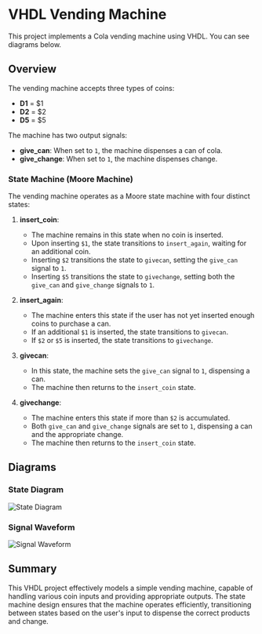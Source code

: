 # VHDL Vending Machine

This project implements a Cola vending machine using VHDL. You can see diagrams below.


## Overview

The vending machine accepts three types of coins: 
- **D1** = $1
- **D2** = $2
- **D5** = $5

The machine has two output signals:
- **give_can**: When set to `1`, the machine dispenses a can of cola.
- **give_change**: When set to `1`, the machine dispenses change.

### State Machine (Moore Machine)

The vending machine operates as a Moore state machine with four distinct states:

1. **insert_coin**: 
   - The machine remains in this state when no coin is inserted.
   - Upon inserting `$1`, the state transitions to `insert_again`, waiting for an additional coin.
   - Inserting `$2` transitions the state to `givecan`, setting the `give_can` signal to `1`.
   - Inserting `$5` transitions the state to `givechange`, setting both the `give_can` and `give_change` signals to `1`.

2. **insert_again**:
   - The machine enters this state if the user has not yet inserted enough coins to purchase a can.
   - If an additional `$1` is inserted, the state transitions to `givecan`.
   - If `$2` or `$5` is inserted, the state transitions to `givechange`.

3. **givecan**:
   - In this state, the machine sets the `give_can` signal to `1`, dispensing a can.
   - The machine then returns to the `insert_coin` state.

4. **givechange**:
   - The machine enters this state if more than `$2` is accumulated.
   - Both `give_can` and `give_change` signals are set to `1`, dispensing a can and the appropriate change.
   - The machine then returns to the `insert_coin` state.

## Diagrams

### State Diagram
![State Diagram](https://user-images.githubusercontent.com/64427438/234561397-68473bcc-4bf2-4533-9413-5b022f2bbe84.png)

### Signal Waveform
![Signal Waveform](https://user-images.githubusercontent.com/64427438/234562504-a87bf596-d163-4607-8ebd-bae8f37df0ee.png)

## Summary

This VHDL project effectively models a simple vending machine, capable of handling various coin inputs and providing appropriate outputs. The state machine design ensures that the machine operates efficiently, transitioning between states based on the user's input to dispense the correct products and change.
